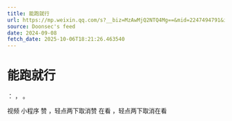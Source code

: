 ```yaml
---
title: 能跑就行
url: https://mp.weixin.qq.com/s?__biz=MzAwMjQ2NTQ4Mg==&mid=2247494791&idx=1&sn=04ffdc366ea08a72fe4ecedc34de05a4
source: Doonsec's feed
date: 2024-09-08
fetch_date: 2025-10-06T18:21:26.463540
---
```


# 能跑就行

：
，
。

视频
小程序
赞
，轻点两下取消赞
在看
，轻点两下取消在看